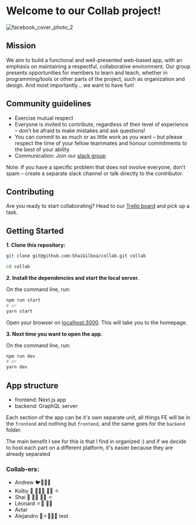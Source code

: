 # Welcome to our Collab project!

![facebook_cover_photo_2](https://user-images.githubusercontent.com/17233773/99539534-5c878180-297c-11eb-8c14-dd1e10abaf0f.png)

## Mission

We aim to build a functional and well-presented web-based app, with an emphasis on maintaining a respectful, collaborative environment. Our group presents opportunities for members to learn and teach, whether in programming/tools or other parts of the project, such as organization and design. And most importantly... we want to have fun!

## Community guidelines

- Exercise mutual respect
- Everyone is invited to contribute, regardless of their level of experience – don’t be afraid to make mistakes and ask questions!
- You can commit to as much or as little work as you want – but please respect the time of your fellow teammates and honour commitments to the best of your ability
- Communication: Join our [slack group](https://join.slack.com/t/collab-centre/shared_invite/zt-izqi8c7p-qzOXc48kkdQDXfpCPmtIZA)

Note: If you have a specific problem that does not involve everyone, don’t spam – create a separate slack channel or talk directly to the contributor.

## Contributing

Are you ready to start collaborating? Head to our [Trello board](https://trello.com/b/1ujX8BDZ/collab) and pick up a task.

## Getting Started

**1. Clone this repository:**

```bash
git clone git@github.com:ShaiGilboa/collab.git collab

cd collab
```

**2. Install the dependencies and start the local server.**

On the command line, run:

```bash
npm run start
# or
yarn start
```

Open your browser on [localhost:3000](http://localhost:3000/). This will take you to the homepage.

**3. Next time you want to open the app.**

On the command line, run:

```bash
npm run dev
# or
yarn dev
```

## App structure

- frontend: Next.js app
- backend: GraphQL server

Each section of the app can be it's own separate unit, all things FE will be in the `frontend` and nothing but `frontend`,
and the same goes for the `backend` folder.

The main benefit I see for this is that I find in organized :) and if we decide to host each part on a different platform, it's easier because they are already separated

### Collab-ers:

- Andrew 🐦🦩🦚🐧
- Kolby 🖖 👨🏼‍💻 🏌🏼 ⚛️
- Shai 👋 👨‍💻 👨‍🏫 ⚛️
- Léonard ⚛️🖖 👨‍💻
- Avtar
- Alejandro 🎄⚛️👨🏽‍💻 test
